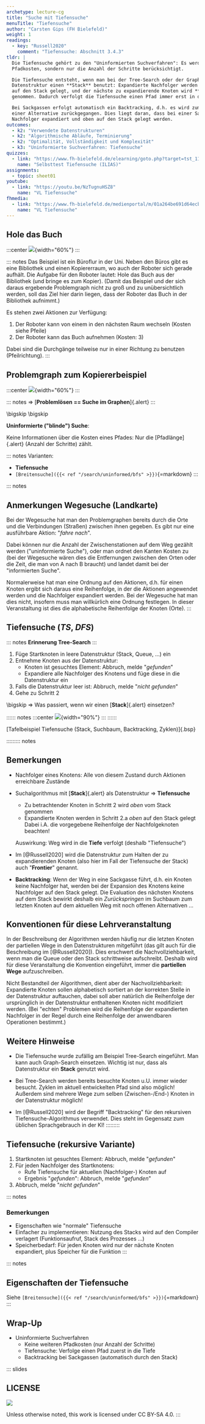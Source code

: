 ```yaml
---
archetype: lecture-cg
title: "Suche mit Tiefensuche"
menuTitle: "Tiefensuche"
author: "Carsten Gips (FH Bielefeld)"
weight: 1
readings:
  - key: "Russell2020"
    comment: "Tiefensuche: Abschnitt 3.4.3"
tldr: |
  Die Tiefensuche gehört zu den "Uninformierten Suchverfahren": Es werden keine weiteren
  Pfadkosten, sondern nur die Anzahl der Schritte berücksichtigt.

  Die Tiefensuche entsteht, wenn man bei der Tree-Search oder der Graph-Search für die
  Datenstruktur einen **Stack** benutzt: Expandierte Nachfolger werden immer **oben**
  auf den Stack gelegt, und der nächste zu expandierende Knoten wird **oben** vom Stack
  genommen. Dadurch verfolgt die Tiefensuche einen Pfad immer erst in die Tiefe.

  Bei Sackgassen erfolgt automatisch ein Backtracking, d.h. es wird zum letzten Knoten mit
  einer Alternative zurückgegangen. Dies liegt daran, dass bei einer Sackgasse keine
  Nachfolger expandiert und oben auf den Stack gelegt werden.
outcomes:
  - k2: "Verwendete Datenstrukturen"
  - k2: "Algorithmische Abläufe, Terminierung"
  - k2: "Optimalität, Vollständigkeit und Komplexität"
  - k3: "Uninformierte Suchverfahren: Tiefensuche"
quizzes:
  - link: "https://www.fh-bielefeld.de/elearning/goto.php?target=tst_1106596&client_id=FH-Bielefeld"
    name: "Selbsttest Tiefensuche (ILIAS)"
assignments:
  - topic: sheet01
youtube:
  - link: "https://youtu.be/NzTugnuHSZ8"
    name: "VL Tiefensuche"
fhmedia:
  - link: "https://www.fh-bielefeld.de/medienportal/m/01a264be691d64ecb2ca389006177bec25cc3d31a750c648e0d7450d07cbf907dd98e0248ef97d40999f7fb06355f5235827bf05f3a087b8e2511bbd68d2d5da"
    name: "VL Tiefensuche"
---
```



## Hole das Buch

:::center
![](images/scene.png){width="60%"}
:::

::: notes
Das Beispiel ist ein Büroflur in der Uni. Neben den Büros gibt es eine Bibliothek
und einen Kopiererraum, wo auch der Roboter sich gerade aufhält. Die Aufgabe für
den Roboter lautet: Hole das Buch aus der Bibliothek (und bringe es zum Kopier).
(Damit das Beispiel und der sich daraus ergebende Problemgraph nicht zu groß und zu
unübersichtlich werden, soll das Ziel hier darin liegen, dass der Roboter das Buch
in der Bibliothek aufnimmt.)

Es stehen zwei Aktionen zur Verfügung:
1.  Der Roboter kann von einem in den nächsten Raum wechseln (Kosten siehe Pfeile)
2.  Der Roboter kann das Buch aufnehmen (Kosten: 3)

Dabei sind die Durchgänge teilweise nur in einer Richtung zu benutzen (Pfeilrichtung).
:::

## Problemgraph zum Kopiererbeispiel

:::center
![](images/graph.png){width="60%"}
:::

::: notes
=> [**Problemlösen == Suche im Graphen**]{.alert}
:::

\bigskip
\bigskip

**Uninformierte ("blinde") Suche**:

Keine Informationen über die Kosten eines Pfades: Nur die [Pfadlänge]{.alert} (Anzahl der Schritte) zählt.

::: notes
Varianten:
*   **Tiefensuche**
*   `[Breitensuche]({{< ref "/search/uninformed/bfs" >}})`{=markdown}
:::

::: notes
## Anmerkungen Wegesuche (Landkarte)

Bei der Wegesuche hat man den Problemgraphen bereits durch die Orte und die Verbindungen (Straßen)
zwischen ihnen gegeben. Es gibt nur eine ausführbare Aktion: "*fahre nach*".

Dabei können nur die Anzahl der Zwischenstationen auf dem Weg gezählt werden ("uninformierte
Suche"), oder man ordnet den Kanten Kosten zu (bei der Wegesuche wären dies die Entfernungen
zwischen den Orten oder die Zeit, die man von A nach B braucht) und landet damit bei der
"informierten Suche".

Normalerweise hat man eine Ordnung auf den Aktionen, d.h. für einen Knoten ergibt sich daraus
eine Reihenfolge, in der die Aktionen angewendet werden und die Nachfolger expandiert werden.
Bei der Wegesuche hat man dies nicht, insofern muss man willkürlich eine Ordnung festlegen.
In dieser Veranstaltung ist dies die alphabetische Reihenfolge der Knoten (Orte).
:::


## Tiefensuche (*TS*, *DFS*)

::: notes
**Erinnerung Tree-Search**
:::

1.  Füge Startknoten in leere Datenstruktur (Stack, Queue, ...) ein
2.  Entnehme Knoten aus der Datenstruktur:
    -   Knoten ist gesuchtes Element: Abbruch, melde "*gefunden*"
    -   Expandiere alle Nachfolger des Knotens und füge diese in die
        Datenstruktur ein
3.  Falls die Datenstruktur leer ist: Abbruch, melde "*nicht gefunden*"
4.  Gehe zu Schritt 2

\bigskip
=> Was passiert, wenn wir einen [**Stack**]{.alert} einsetzen?

:::::: notes
:::center
![](images/tafelbeispiel.png){width="90%"}
:::
::::::

[Tafelbeispiel Tiefensuche (Stack, Suchbaum, Backtracking, Zyklen)]{.bsp}

<!-- XXX
* Beispiel mit *gerichteten* Kanten, um lange Zyklen an Tafelbeispiel zu vermeiden
* Sackgasse möglichst "früh" (A-B-C (C: Sackgasse), A-B-D, und von D geht's weiter ...)
* Diskussion: Zyklen sind normalerweise möglich (wenn eine Aktion den Vorgängerzustand "erreicht")
-->

::::::::: notes
## Bemerkungen

*   Nachfolger eines Knotens: Alle von diesem Zustand durch Aktionen erreichbare Zustände

*   Suchalgorithmus mit [**Stack**]{.alert} als Datenstruktur => **Tiefensuche**
    *   Zu betrachtender Knoten in Schritt 2 wird *oben* vom Stack genommen
    *   Expandierte Knoten werden in Schritt 2.a *oben* auf den Stack gelegt
        Dabei i.A. die vorgegebene Reihenfolge der Nachfolgeknoten beachten!

    Auswirkung: Weg wird in die **Tiefe** verfolgt (deshalb "Tiefensuche")

*   Im [@Russell2020] wird die Datenstruktur zum Halten der zu expandierenden Knoten (also
    hier im Fall der Tiefensuche der Stack) auch "**Frontier**" genannt.

*   **Backtracking**: Wenn der Weg in eine Sackgasse führt, d.h. ein Knoten
    keine Nachfolger hat, werden bei der Expansion des Knotens keine Nachfolger
    auf den Stack gelegt. Die Evaluation des nächsten Knotens auf dem Stack
    bewirkt deshalb ein *Zurückspringen* im Suchbaum zum letzten Knoten auf dem
    aktuellen Weg mit noch offenen Alternativen ...


## Konventionen für diese Lehrveranstaltung

In der Beschreibung der Algorithmen werden häufig nur die letzten Knoten der partiellen Wege
in den Datenstrukturen mitgeführt (das gilt auch für die Beschreibung im [@Russell2020]). Dies
erschwert die Nachvollziehbarkeit, wenn man die Queue oder den Stack schrittweise aufschreibt.
Deshalb wird für diese Veranstaltung die Konvention eingeführt, immer die **partiellen Wege**
aufzuschreiben.

Nicht Bestandteil der Algorithmen, dient aber der Nachvollziehbarkeit: Expandierte Knoten
sollen alphabetisch sortiert an der korrekten Stelle in der Datenstruktur auftauchen, dabei
soll aber natürlich die Reihenfolge der ursprünglich in der Datenstruktur enthaltenen Knoten
nicht modifiziert werden. (Bei "echten" Problemen wird die Reihenfolge der expandierten
Nachfolger in der Regel durch eine Reihenfolge der anwendbaren Operationen bestimmt.)


## Weitere Hinweise

*   Die Tiefensuche wurde zufällig am Beispiel Tree-Search eingeführt. Man kann auch Graph-Search
    einsetzen. Wichtig ist nur, dass als Datenstruktur ein **Stack** genutzt wird.

*   Bei Tree-Search werden bereits besuchte Knoten u.U. immer wieder besucht. Zyklen im aktuell
    entwickelten Pfad sind also möglich! Außerdem sind mehrere Wege zum selben (Zwischen-/End-)
    Knoten in der Datenstruktur möglich!

*   Im [@Russell2020] wird der Begriff "Backtracking" für den rekursiven Tiefensuche-Algorithmus
    verwendet. Dies steht im Gegensatz zum üblichen Sprachgebrauch in der KI!
:::::::::


## Tiefensuche (rekursive Variante)

1.  Startknoten ist gesuchtes Element: Abbruch, melde "*gefunden*"
2.  Für jeden Nachfolger des Startknotens:
    -   Rufe Tiefensuche für aktuellen (Nachfolger-) Knoten auf
    -   Ergebnis "*gefunden*": Abbruch, melde "*gefunden*"
3.  Abbruch, melde "*nicht gefunden*"

::: notes
### Bemerkungen

*   Eigenschaften wie "normale" Tiefensuche
*   Einfacher zu implementieren: Nutzung des Stacks wird auf den Compiler
    verlagert (Funktionsaufruf, Stack des Prozesses ...)
*   Speicherbedarf: Für jeden Knoten wird nur der nächste Knoten expandiert,
    plus Speicher für die Funktion
:::


::: notes
## Eigenschaften der Tiefensuche

Siehe `[Breitensuche]({{< ref "/search/uninformed/bfs" >}})`{=markdown}
:::


## Wrap-Up

*   Uninformierte Suchverfahren
    *   Keine weiteren Pfadkosten (nur Anzahl der Schritte)
    *   Tiefensuche: Verfolge einen Pfad zuerst in die Tiefe
    *   Backtracking bei Sackgassen (automatisch durch den Stack)







<!-- DO NOT REMOVE - THIS IS A LAST SLIDE TO INDICATE THE LICENSE AND POSSIBLE EXCEPTIONS (IMAGES, ...). -->
::: slides
## LICENSE
![](https://licensebuttons.net/l/by-sa/4.0/88x31.png)

Unless otherwise noted, this work is licensed under CC BY-SA 4.0.
:::

